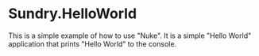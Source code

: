 # Sundry.HelloWorld

This is a simple example of how to use "Nuke". It is a simple "Hello World" application that prints "Hello World" to the console.